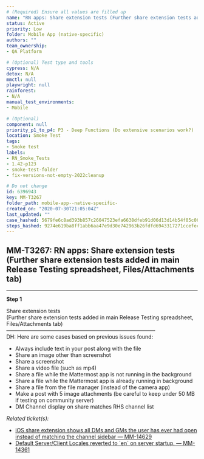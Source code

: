 ```yaml
---
# (Required) Ensure all values are filled up
name: "RN apps: Share extension tests (Further share extension tests added in main Release Testing spreadsheet, Files/Attachments tab)"
status: Active
priority: Low
folder: Mobile App (native-specific)
authors: ""
team_ownership: 
- QA Platform

# (Optional) Test type and tools
cypress: N/A
detox: N/A
mmctl: null
playwright: null
rainforest: 
- N/A
manual_test_environments: 
- Mobile

# (Optional)
component: null
priority_p1_to_p4: P3 - Deep Functions (Do extensive scenarios work?)
location: Smoke Test
tags: 
- Smoke test
labels: 
- RN_Smoke_Tests
- 1.42-p123
- smoke-test-folder
- fix-versions-not-empty-2022cleanup

# Do not change
id: 6396943
key: MM-T3267
folder_path: mobile-app--native-specific-
created_on: "2020-07-30T21:05:04Z"
last_updated: ""
case_hashed: 5679fe6c8ad393b857c26047523efa6638dfeb91d06d13d14b54f05c06057cd68c943b5c9ee0dc19088b7ed26cda2cb4
steps_hashed: 9274e619ba8ff1abb6aa47e9d30e742963b26fdfd6943317271ccefec66591414db7363da2cb464d6f885fce2109ead3
---
```


## MM-T3267: RN apps: Share extension tests (Further share extension tests added in main Release Testing spreadsheet, Files/Attachments tab)

---

**Step 1**

Share extension tests\
(Further share extension tests added in main Release Testing spreadsheet, Files/Attachments tab)\
————————————————————————————\
DH: Here are some cases based on previous issues found:

- Always include text in your post along with the file
- Share an image other than screenshot
- Share a screenshot
- Share a video file (such as mp4)
- Share a file while the Mattermost app is not running in the background
- Share a file while the Mattermost app is already running in background
- Share a file from the file manager (instead of the camera app)
- Make a post with 5 image attachments (be careful to keep under 50 MB if testing on community server)
- DM Channel display on share matches RHS channel list

_Related ticket(s):_

- [iOS share extension shows all DMs and GMs the user has ever had open instead of matching the channel sidebar — MM-14629](https://mattermost.atlassian.net/browse/MM-14629)
- [Default Server/Client Locales reverted to \`en\` on server startup. — MM-14361](https://mattermost.atlassian.net/browse/MM-14361)
